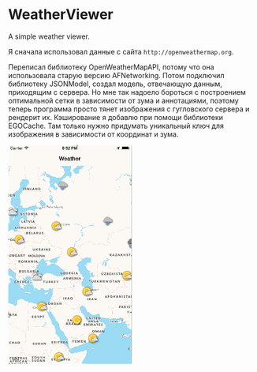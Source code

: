 # WeatherViewer
A simple weather viewer.

Я сначала использовал данные с сайта `http://openweathermap.org`.

Переписал библиотеку OpenWeatherMapAPI, потому что она использовала старую версию AFNetworking.
Потом подключил библиотеку JSONModel, создал модель, отвечающую данным, приходящим с сервера.
Но мне так надоело бороться с построением оптимальной сетки в зависимости от зума и аннотациями,
поэтому теперь программа просто тянет изображения с гугловского сервера и рендерит их.
Кэширование я добавлю при помощи библиотеки EGOCache. Там только нужно придумать уникальный ключ
для изображения в зависимости от координат и зума.

![Alt text](https://github.com/NSSimpleApps/WeatherViewer/blob/master/WeatherViewer/WeatherViewer.gif)

